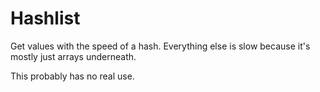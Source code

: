 # Hashlist

Get values with the speed of a hash. Everything else is slow because it's mostly just arrays underneath.

This probably has no real use.
